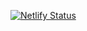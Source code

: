 [![Netlify Status](https://api.netlify.com/api/v1/badges/3a2bce50-799e-45b5-b9b6-ba1b4f1f9f23/deploy-status)](https://app.netlify.com/sites/brucecarr/deploys)
